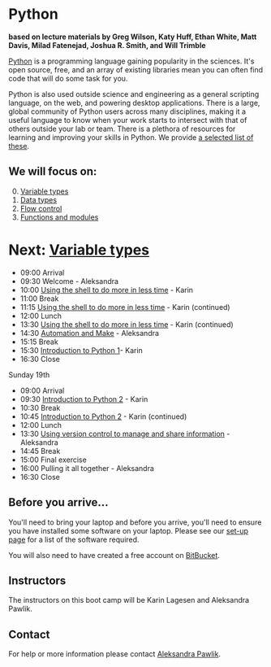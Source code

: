 Python
======

**based on lecture materials by Greg Wilson, Katy Huff, Ethan White, Matt Davis, Milad Fatenejad, Joshua R. Smith, and Will Trimble**

[Python](http://www.python.org) is a programming language gaining popularity in the sciences. It's open source, free, and an array of existing libraries mean you can often find code that will do some  task for you. 

Python is also used outside science and engineering as a general scripting language, on the web, and powering desktop applications. There is a large, global community of Python users across many disciplines, making it a useful language to know when your work starts to intersect with that of others outside your lab or team. There is a plethora of resources for learning and improving your skills in Python. We provide [a selected list of these](Python_resources.md).




## We will focus on:
0. [Variable types](0_Variables_Types.md)
1. [Data types](1_Data_Types.md)
2. [Flow control](2_Flow_Control.md)
3. [Functions and modules](3_Functions_and_Modules.md)

Next: [Variable types](0_Variables_Types.md)
=======
* 09:00 Arrival
* 09:30 Welcome - Aleksandra
* 10:00 [Using the shell to do more in less time](shell) - Karin
* 11:00 Break
* 11:15 [Using the shell to do more in less time](shell)  - Karin (continued)
* 12:00 Lunch
* 13:30 [Using the shell to do more in less time](shell)  - Karin (continued)
* 14:30 [Automation and Make](Make) - Aleksandra
* 15:15 Break
* 15:30 [Introduction to Python 1](python-programming)- Karin
* 16:30 Close 

Sunday 19th

* 09:00 Arrival
* 09:30 [Introduction to Python 2](python-programming) - Karin
* 10:30 Break
* 10:45 [Introduction to Python 2](python-programming) - Karin (continued)
* 12:00 Lunch
* 13:30 [Using version control to manage and share information](version-control) - Aleksandra
* 14:45 Break
* 15:00 Final exercise
* 16:00 Pulling it all together - Aleksandra
* 16:30 Close


## Before you arrive...

You'll need to bring your laptop and before you arrive, you'll need to ensure you have installed some software on your laptop. Please see our [set-up page](Setup.md) for a list of the software required.

You will also need to have created a free account on [BitBucket](https://bitbucket.org/account/signup/).

## Instructors

The instructors on this boot camp will be  Karin Lagesen and Aleksandra Pawlik.

## Contact

For help or more information please contact [Aleksandra Pawlik](mailto:a.pawlik@software.ac.uk).

